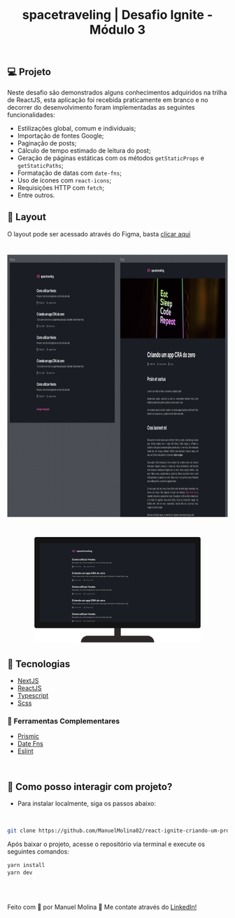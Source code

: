 <h1 align="center">
   </>spacetraveling | Desafio Ignite - Módulo 3
</h1>

<br/>

## 💻 Projeto
 Neste desafio são demonstrados alguns conhecimentos adquiridos na trilha de ReactJS, esta aplicação foi recebida praticamente em branco e no decorrer do desenvolvimento foram implementadas as seguintes funcionalidades:

  - Estilizações global, comum e individuais;
  - Importação de fontes Google;
  - Paginação de posts;
  - Cálculo de tempo estimado de leitura do post;
  - Geração de páginas estáticas com os métodos `getStaticProps` e `getStaticPaths`;
  - Formatação de datas com `date-fns`;
  - Uso de ícones com `react-icons`;
  - Requisições HTTP com `fetch`;
  - Entre outros.


## 🔖 Layout
 O layout pode ser acessado através do Figma, basta [clicar aqui](https://www.figma.com/file/1LnzxwB7qK4oXgiCLuoD20/Desafios-M%C3%B3dulo-3---Ignite%2F-ReactJS?node-id=24601%3A122)

 <h1 align="center">
    <img alt="monitor_example" title="monitor_example" src="./public/images/exampleImage.png" width="100%" height='600px'  />
</h1>



 <h1 align="center">
    <img alt="monitor_example" title="monitor_example" src="./public/images/monitorExample.svg" width="380px"  />
</h1>

 ## 🚀 Tecnologias

- [NextJS](https://nodejs.org/en/)
- [ReactJS](https://reactjs.org)
- [Typescript](https://www.typescriptlang.org/)
- [Scss](https://sass-lang.com/)

### 📡 Ferramentas Complementares

- [Prismic](https://prismic.io/)
- [Date Fns](https://date-fns.org/)
- [Eslint](https://eslint.org/)

<br/>


## 🤔 Como posso interagir com projeto?

- Para instalar localmente, siga os passos abaixo:

<br/>

```sh
git clone https://github.com/ManuelMolina02/react-ignite-criando-um-projeto-do-zero.git
```

Após baixar o projeto, acesse o repositório via terminal e execute os seguintes comandos:

```sh
yarn install
yarn dev
```

<br/>
<br/>

Feito com 💜 por Manuel Molina 👋 Me contate através do [LinkedIn!](https://www.linkedin.com/in/manuel-angel-berger-molina-ba08b3174/)

